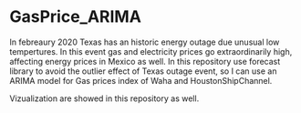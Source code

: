 # GasPrice_ARIMA
In febreaury 2020 Texas has an historic energy outage due unusual low tempertures. In this event gas and electricity prices go extraordinarily high, affecting energy prices in Mexico as well. In this repository use forecast library to avoid the outlier effect of Texas outage event, so I can use an ARIMA model for Gas prices index of Waha and HoustonShipChannel.

Vizualization are showed in this repository as well.
